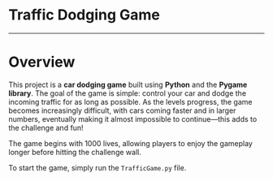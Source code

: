 # Traffic Dodging Game
---
# Overview

This project is a **car dodging game** built using **Python** and the **Pygame library**. The goal of the game is simple: control your car and dodge the incoming traffic for as long as possible. As the levels progress, the game becomes increasingly difficult, with cars coming faster and in larger numbers, eventually making it almost impossible to continue—this adds to the challenge and fun!

The game begins with 1000 lives, allowing players to enjoy the gameplay longer before hitting the challenge wall.

To start the game, simply run the ```TrafficGame.py``` file.


